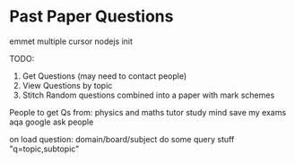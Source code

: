 # Past Paper Questions



emmet
multiple cursor
nodejs init

TODO:
  1. Get Questions (may need to contact people)
  2. View Questions by topic
  3. Stitch Random questions combined into a paper with mark schemes


People to get Qs from:
  physics and maths tutor
  study mind
  save my exams
  aqa
  google
  ask people



on load question:
  domain/board/subject do some query stuff "q=topic,subtopic"